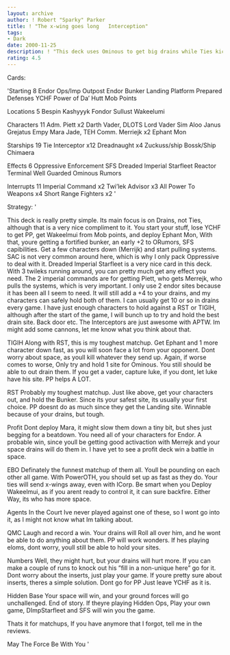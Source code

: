 ```yaml
---
layout: archive
author: ! Robert "Sparky" Parker
title: ! "The x-wing goes long   Interception"
tags:
- Dark
date: 2000-11-25
description: ! "This deck uses Ominous to get big drains while Ties kick in space."
rating: 4.5
---
```

Cards: 

'Starting 8
Endor Ops/Imp Outpost
Endor
Bunker
Landing Platform
Prepared Defenses
YCHF
Power of Da’ Hutt
Mob Points

Locations 5
Bespin
Kashyyyk
Fondor
Sullust
Wakeelumi

Characters 11
Adm. Piett x2
Darth Vader, DLOTS
Lord Vader
Sim Aloo
Janus Grejatus
Empy
Mara Jade, TEH
Comm. Merriejk x2
Ephant Mon

Starships 19
Tie Interceptor x12
Dreadnaught x4
Zuckuss/ship
Bossk/Ship
Chimaera

Effects 6
Oppressive Enforcement
SFS
Dreaded Imperial Starfleet
Reactor Terminal
Well Guarded
Ominous Rumors

Interrupts 11
Imperial Command x2
Twi’lek Advisor x3
All Power To Weapons x4
Short Range Fighters x2 '

Strategy: '

This deck is really pretty simple.	Its main focus is on Drains, not Ties, although that is a very nice compliment to it.  You start your stuff, lose YCHF to get PP, get Wakeelmui from Mob points, and deploy Ephant Mon,  With that, youre getting a fortified bunker, an early +2 to ORumors, SFS capibilities.  Get a few characters down (Merrijk) and start pulling systems.  SAC is not very common around here, which is why I only pack Oppressive to deal with it.  Dreaded Imperial Starfleet is a very nice card in this deck.  With 3 twileks running around, you can pretty much get any effect you need.  The 2 imperial commands are for getting Piett, who gets Merrejk, who pulls the systems, which is very important.	I only use 2 endor sites because it has been all I seem to need.  It will still add a +4 to your drains, and my characters can safely hold both of them.  I can usually get 10 or so in drains every game.  I have just enough characters to hold against a RST or TIGIH, although after the start of the game, I will bunch up to try and hold the best drain site.  Back door etc.  The Interceptors are just awesome with APTW.  Im might add some cannons, let me know what you think about that.

TIGIH Along with RST, this is my toughest matchup.  Get Ephant and 1 more character down fast, as you will soon face a lot from your opponent.  Dont worry about space, as youll kill whatever they send up.  Again, if worse comes to worse, Only try and hold 1 site for Ominous.  You still should be able to out drain them.  If you get a vader, capture luke, if you dont, let luke have his site.  PP helps A LOT.

RST Probably my toughest matchup.  Just like above, get your characters out, and hold the Bunker.  Since its your safest site, its usually your first choice.	PP doesnt do as much since they get the Landing site.  Winnable because of your drains, but tough.

Profit Dont deploy Mara, it might slow them down a tiny bit, but shes just begging for a beatdown.  You need all of your characters for Endor.  A probable win, since youll be getting good activaction with Merrejk and your space drains will do them in.  I have yet to see a profit deck win a battle in space.

EBO Definately the funnest matchup of them all.  Youll be pounding on each other all game.  With PowerOTH, you should set up as fast as they do.  Your ties will send x-wings away, even with ICorp.  Be smart when you Deploy Wakeelmui, as if you arent ready to control it, it can sure backfire.  Either Way, its who has more space.

Agents In the Court Ive never played against one of these, so I wont go into it, as I might not know what Im talking about.

QMC Laugh and record a win.  Your drains will Roll all over him, and he wont be able to do anything about them.  PP will work wonders.  If hes playing eloms, dont worry, youll still be able to hold your sites.

Numbers Well, they might hurt, but your drains will hurt more.  If you can make a couple of runs to knock out his ”fill in a non-unique here” go for it.  Dont worry about the inserts, just play your game.  If youre pretty sure about inserts, theres a simple solution.	Dont go for PP  Just leave YCHF as it is.

Hidden Base Your space will win, and your ground forces will go unchallenged.	End of story.  If theyre playing Hidden Ops, Play your own game, DImpStarfleet and SFS will win you the game.

Thats it for matchups, If you have anymore that I forgot, tell me in the reviews.

May The Force Be With You
'